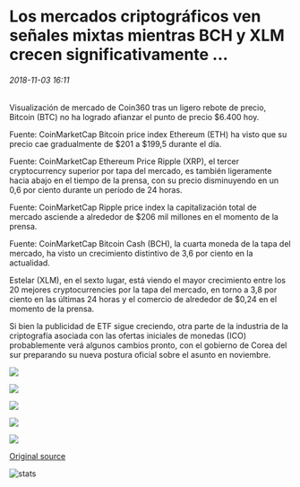 # Los mercados criptográficos ven señales mixtas mientras BCH y XLM crecen significativamente ...

###### 2018-11-03 16:11

Visualización de mercado de Coin360 tras un ligero rebote de precio, Bitcoin (BTC) no ha logrado afianzar el punto de precio $6.400 hoy.

Fuente: CoinMarketCap Bitcoin price index Ethereum (ETH) ha visto que su precio cae gradualmente de $201 a $199,5 durante el día.

Fuente: CoinMarketCap Ethereum Price Ripple (XRP), el tercer cryptocurrency superior por tapa del mercado, es también ligeramente hacia abajo en el tiempo de la prensa, con su precio disminuyendo en un 0,6 por ciento durante un período de 24 horas.

Fuente: CoinMarketCap Ripple price index la capitalización total de mercado asciende a alrededor de $206 mil millones en el momento de la prensa.

Fuente: CoinMarketCap Bitcoin Cash (BCH), la cuarta moneda de la tapa del mercado, ha visto un crecimiento distintivo de 3,6 por ciento en la actualidad.

Estelar (XLM), en el sexto lugar, está viendo el mayor crecimiento entre los 20 mejores cryptocurrencies por la tapa del mercado, en torno a 3,8 por ciento en las últimas 24 horas y el comercio de alrededor de $0,24 en el momento de la prensa.

Si bien la publicidad de ETF sigue creciendo, otra parte de la industria de la criptografía asociada con las ofertas iniciales de monedas (ICO) probablemente verá algunos cambios pronto, con el gobierno de Corea del sur preparando su nueva postura oficial sobre el asunto en noviembre.

![](https://s3.cointelegraph.com/storage/uploads/view/f61529848f39fabfaf75112b84b46fbc.png)

![](https://s3.cointelegraph.com/storage/uploads/view/48c00be962203e0e5a599e434465ef5b.png)

![](https://s3.cointelegraph.com/storage/uploads/view/0c78cfafc9b829a00a2f66c836744db5.png)

![](https://s3.cointelegraph.com/storage/uploads/view/0314c2080723f559f2178289621ba4fc.png)

![](https://s3.cointelegraph.com/storage/uploads/view/f83ed5aa85860d56d685d4aae8b88f03.png)

[Original source](https://cointelegraph.com/news/crypto-markets-see-mixed-signals-while-bch-and-xlm-grow-significantly)

![stats](https://c.statcounter.com/11760860/0/a89fa40b/1/ "stats")